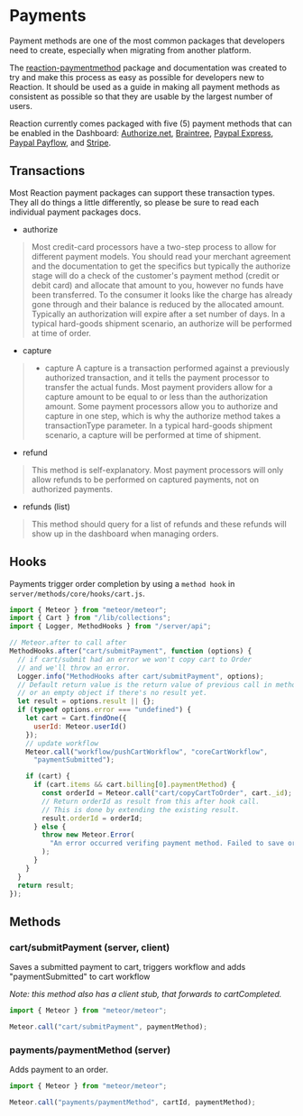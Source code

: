 # Payments
Payment methods are one of the most common packages that developers need to create, especially when migrating from another platform.

The [reaction-paymentmethod](https://github.com/reactioncommerce/reaction-paymentmethod) package and documentation was created to try and make this process as easy as possible for developers new to Reaction. It should be used as a guide in making all payment methods as consistent as possible so that they are usable by the largest number of users.

Reaction currently comes packaged with five (5) payment methods that can be enabled in the Dashboard: [Authorize.net](), [Braintree](), [Paypal Express](), [Paypal Payflow](), and [Stripe]().


## Transactions
Most Reaction payment packages can support these transaction types. They all do things a little differently, so please be sure to read each individual payment packages docs.

- authorize
> Most credit-card processors have a two-step process to allow for different payment models. You should read your merchant agreement and the documentation to get the specifics but typically the authorize stage will do a check of the customer's payment method (credit or debit card) and allocate that amount to you, however no funds have been transferred. To the consumer it looks like the charge has already gone through and their balance is reduced by the allocated amount. Typically an authorization will expire after a set number of days. In a typical hard-goods shipment scenario, an authorize will be performed at time of order.


- capture
> - capture
A capture is a transaction performed against a previously authorized transaction, and it tells the payment processor to transfer the actual funds. Most payment providers allow for a capture amount to be equal to or less than the authorization amount. Some payment processors allow you to authorize and capture in one step, which is why the authorize method takes a transactionType parameter. In a typical hard-goods shipment scenario, a capture will be performed at time of shipment.

- refund
> This method is self-explanatory. Most payment processors will only allow refunds to be performed on captured payments, not on authorized payments.

- refunds (list)
> This method should query for a list of refunds and these refunds will show up in the dashboard when managing orders.

## Hooks
Payments trigger order completion by using a `method hook` in `server/methods/core/hooks/cart.js`.

```js
import { Meteor } from "meteor/meteor";
import { Cart } from "/lib/collections";
import { Logger, MethodHooks } from "/server/api";

// Meteor.after to call after
MethodHooks.after("cart/submitPayment", function (options) {
  // if cart/submit had an error we won't copy cart to Order
  // and we'll throw an error.
  Logger.info("MethodHooks after cart/submitPayment", options);
  // Default return value is the return value of previous call in method chain
  // or an empty object if there's no result yet.
  let result = options.result || {};
  if (typeof options.error === "undefined") {
    let cart = Cart.findOne({
      userId: Meteor.userId()
    });
    // update workflow
    Meteor.call("workflow/pushCartWorkflow", "coreCartWorkflow",
      "paymentSubmitted");

    if (cart) {
      if (cart.items && cart.billing[0].paymentMethod) {
        const orderId = Meteor.call("cart/copyCartToOrder", cart._id);
        // Return orderId as result from this after hook call.
        // This is done by extending the existing result.
        result.orderId = orderId;
      } else {
        throw new Meteor.Error(
          "An error occurred verifing payment method. Failed to save order."
        );
      }
    }
  }
  return result;
});

```

## Methods
### cart/submitPayment (server, client)
Saves a submitted payment to cart, triggers workflow and adds "paymentSubmitted" to cart workflow

_Note: this method also has a client stub, that forwards to cartCompleted._

```js
import { Meteor } from "meteor/meteor";

Meteor.call("cart/submitPayment", paymentMethod);
```

### payments/paymentMethod (server)
Adds payment to an order.

```js
import { Meteor } from "meteor/meteor";

Meteor.call("payments/paymentMethod", cartId, paymentMethod);
```
